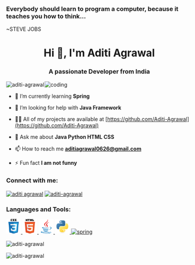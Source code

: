 ### Everybody should learn to program a computer, because it teaches you how to think...
~STEVE JOBS
<h1 align="center">Hi 👋, I'm Aditi Agrawal</h1>
<h3 align="center">A passionate Developer from India</h3>

<img align="right" alt="coding" width="400" src="https://steamuserimages-a.akamaihd.net/ugc/1631947648964785474/81CBA15178466DD47195A239232202E78987B714/?imw=637&imh=358&ima=fit&impolicy=Letterbox&imcolor=%23000000&letterbox=true"/>

<p align="left"> <img src="https://komarev.com/ghpvc/?username=aditi-agrawal&label=Profile%20views&color=0e75b6&style=flat" alt="aditi-agrawal" /> </p>

- 🌱 I’m currently learning **Spring**

- 🤝 I’m looking for help with **Java Framework**

- 👨‍💻 All of my projects are available at [https://github.com/Aditi-Agrawal](https://github.com/Aditi-Agrawal)

- 💬 Ask me about **Java Python HTML CSS**

- 📫 How to reach me **aditiagrawal0626@gmail.com**

- ⚡ Fun fact **I am not funny**

<h3 align="left">Connect with me:</h3>
<p align="left">
<a href="https://www.hackerrank.com/aditi agrawal" target="blank"><img align="center" src="https://raw.githubusercontent.com/rahuldkjain/github-profile-readme-generator/master/src/images/icons/Social/hackerrank.svg" alt="aditi agrawal" height="30" width="40" /></a>
<a href="https://www.leetcode.com/aditi-agrawal" target="blank"><img align="center" src="https://raw.githubusercontent.com/rahuldkjain/github-profile-readme-generator/master/src/images/icons/Social/leet-code.svg" alt="aditi-agrawal" height="30" width="40" /></a>
</p>

<h3 align="left">Languages and Tools:</h3>
<p align="left"> <a href="https://www.w3schools.com/css/" target="_blank" rel="noreferrer"> <img src="https://raw.githubusercontent.com/devicons/devicon/master/icons/css3/css3-original-wordmark.svg" alt="css3" width="40" height="40"/> </a> <a href="https://www.w3.org/html/" target="_blank" rel="noreferrer"> <img src="https://raw.githubusercontent.com/devicons/devicon/master/icons/html5/html5-original-wordmark.svg" alt="html5" width="40" height="40"/> </a> <a href="https://www.java.com" target="_blank" rel="noreferrer"> <img src="https://raw.githubusercontent.com/devicons/devicon/master/icons/java/java-original.svg" alt="java" width="40" height="40"/> </a> <a href="https://www.python.org" target="_blank" rel="noreferrer"> <img src="https://raw.githubusercontent.com/devicons/devicon/master/icons/python/python-original.svg" alt="python" width="40" height="40"/> </a> <a href="https://spring.io/" target="_blank" rel="noreferrer"> <img src="https://www.vectorlogo.zone/logos/springio/springio-icon.svg" alt="spring" width="40" height="40"/> </a> </p>

<p><img align="center" src="https://github-readme-stats.vercel.app/api/top-langs?username=aditi-agrawal&show_icons=true&locale=en&layout=compact" alt="aditi-agrawal" /></p>

<p><img align="center" src="https://github-readme-streak-stats.herokuapp.com/?user=aditi-agrawal&" alt="aditi-agrawal" /></p>

